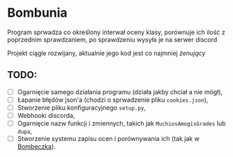 # Bombunia
Program sprwadza co określony interwał oceny klasy,
porównuje ich ilość z poprzednim sprawdzaniem, po sprawdzeniu
wysyła je na serwer discord

Projekt ciągle rozwijany, aktualnie jego kod jest co najmniej *żenujący*

## TODO:
- [ ] Ogarnięcie samego działania programu (działa jakby chciał a nie mógł),
- [ ] Łapanie błędów json'a (chodzi o sprwadzenie pliku ```cookies.json```),
- [ ] Stworzenie pliku konfiguracyjnego ```setup.py```,
- [ ] Webhooki discorda,
- [ ] Ogarnięcie nazw funkcji i zmiennych, takich jak ```MuchiosAmogisGrades``` lub ```dupa```,
- [ ] Stworzenie systemu zapisu ocen i porównywania ich (tak jak w [Bombeczka](https://github.com/suchencjusz/Bombeczka)).
